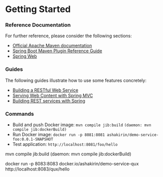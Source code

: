 # Getting Started

### Reference Documentation
For further reference, please consider the following sections:

* [Official Apache Maven documentation](https://maven.apache.org/guides/index.html)
* [Spring Boot Maven Plugin Reference Guide](https://docs.spring.io/spring-boot/docs/2.2.5.RELEASE/maven-plugin/)
* [Spring Web](https://docs.spring.io/spring-boot/docs/2.2.5.RELEASE/reference/htmlsingle/#boot-features-developing-web-applications)

### Guides
The following guides illustrate how to use some features concretely:

* [Building a RESTful Web Service](https://spring.io/guides/gs/rest-service/)
* [Serving Web Content with Spring MVC](https://spring.io/guides/gs/serving-web-content/)
* [Building REST services with Spring](https://spring.io/guides/tutorials/bookmarks/)

### Commands
* Build and push Docker image: 
```mvn compile jib:build```
```(daemon: mvn compile jib:dockerBuild)```
* Run Docker image: 
```docker run -p 8081:8081 ashakirin/demo-service-foo:0.0.1-SNAPSHOT```
* Test application:
```http://localhost:8081/foo/hello```

mvn compile jib:build
(daemon: mvn compile jib:dockerBuild)

docker run -p 8083:8083 docker.io/ashakirin/demo-service-qux
http://localhost:8083/qux/hello

